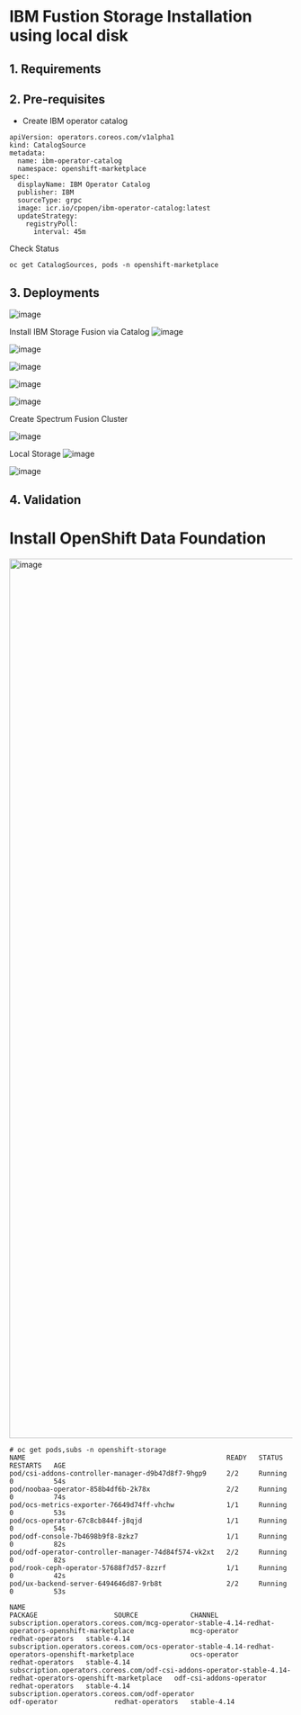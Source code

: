 # IBM Fustion Storage Installation using local disk


## 1. Requirements


## 2. Pre-requisites

* Create IBM operator catalog

```
apiVersion: operators.coreos.com/v1alpha1
kind: CatalogSource
metadata:
  name: ibm-operator-catalog
  namespace: openshift-marketplace
spec:
  displayName: IBM Operator Catalog
  publisher: IBM
  sourceType: grpc
  image: icr.io/cpopen/ibm-operator-catalog:latest
  updateStrategy:
    registryPoll:
      interval: 45m
```

Check Status 
```
oc get CatalogSources, pods -n openshift-marketplace
```

## 3. Deployments

![image](https://github.com/ekambaraml/sustainability/assets/26153008/9aedb595-9fc0-4ef6-8d1d-edbca765a685)


Install IBM Storage Fusion via Catalog
![image](https://github.com/ekambaraml/sustainability/assets/26153008/d1aec1e2-8716-4d10-afe6-74d2b49fd04b)


![image](https://github.com/ekambaraml/sustainability/assets/26153008/a6d8c3e4-c325-44d4-b4bd-bcf7e549eb7a)

![image](https://github.com/ekambaraml/sustainability/assets/26153008/4f88d7f9-06e3-4c2d-978b-fadb5d805a98)

![image](https://github.com/ekambaraml/sustainability/assets/26153008/a04159b9-37bb-4e82-ac24-03ad94dd2a2b)

![image](https://github.com/ekambaraml/sustainability/assets/26153008/a052f722-e1c3-4b10-8eb5-85348bae0f3d)

Create Spectrum Fusion Cluster

![image](https://github.com/ekambaraml/sustainability/assets/26153008/0b944d04-bd89-4989-a21b-962ffa54fef1)

Local Storage
![image](https://github.com/ekambaraml/sustainability/assets/26153008/cdb4dc38-6278-4f61-91fc-3d435571e0e9)

![image](https://github.com/ekambaraml/sustainability/assets/26153008/a2d71954-f461-40e9-a70a-e78b2ba4c15a)


## 4. Validation


# Install OpenShift Data Foundation


<img width="1564" alt="image" src="https://github.com/user-attachments/assets/bf173ccb-b3b1-4280-9b78-7f9cf0d31702">

```
# oc get pods,subs -n openshift-storage
NAME                                                  READY   STATUS    RESTARTS   AGE
pod/csi-addons-controller-manager-d9b47d8f7-9hgp9     2/2     Running   0          54s
pod/noobaa-operator-858b4df6b-2k78x                   2/2     Running   0          74s
pod/ocs-metrics-exporter-76649d74ff-vhchw             1/1     Running   0          53s
pod/ocs-operator-67c8cb844f-j8qjd                     1/1     Running   0          54s
pod/odf-console-7b4698b9f8-8zkz7                      1/1     Running   0          82s
pod/odf-operator-controller-manager-74d84f574-vk2xt   2/2     Running   0          82s
pod/rook-ceph-operator-57688f7d57-8zzrf               1/1     Running   0          42s
pod/ux-backend-server-6494646d87-9rb8t                2/2     Running   0          53s

NAME                                                                                                           PACKAGE                   SOURCE             CHANNEL
subscription.operators.coreos.com/mcg-operator-stable-4.14-redhat-operators-openshift-marketplace              mcg-operator              redhat-operators   stable-4.14
subscription.operators.coreos.com/ocs-operator-stable-4.14-redhat-operators-openshift-marketplace              ocs-operator              redhat-operators   stable-4.14
subscription.operators.coreos.com/odf-csi-addons-operator-stable-4.14-redhat-operators-openshift-marketplace   odf-csi-addons-operator   redhat-operators   stable-4.14
subscription.operators.coreos.com/odf-operator                                                                 odf-operator              redhat-operators   stable-4.14
```


